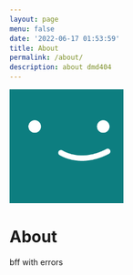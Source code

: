 ```yaml
---
layout: page
menu: false
date: '2022-06-17 01:53:59'
title: About
permalink: /about/
description: about dmd404
---
```


<img class="img-rounded" src="/assets/img/uploads/profile.png" alt="dmd404" width="200">

# About
bff with errors